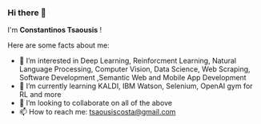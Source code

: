 ### Hi there 👋

I'm **Constantinos Tsaousis** !

Here are some facts about me:

- :thinking: I’m interested in Deep Learning, Reinforcment Learning, Natural Language Processing, Computer Vision, Data Science, Web Scraping, Software Development ,Semantic Web and  Mobile App Development 
- 🌱 I’m currently learning KALDI, IBM Watson, Selenium, OpenAI gym for RL and more
- 👯 I’m looking to collaborate on all of the above
- 📫 How to reach me: tsaousiscosta@gmail.com



